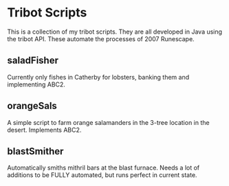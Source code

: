 # Tribot Scripts

This is a collection of my tribot scripts. They are all developed in Java using the tribot API. These automate the processes of 2007 Runescape.

## saladFisher
Currently only fishes in Catherby for lobsters, banking them and implementing ABC2.

## orangeSals
A simple script to farm orange salamanders in the 3-tree location in the desert. Implements ABC2.

## blastSmither
Automatically smiths mithril bars at the blast furnace. Needs a lot of additions to be FULLY automated, but runs perfect in current state. 
